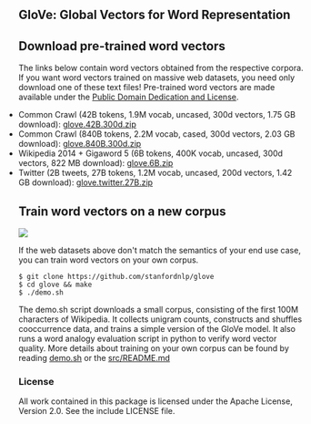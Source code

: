 ## GloVe: Global Vectors for Word Representation

## Download pre-trained word vectors
The links below contain word vectors obtained from the respective corpora. If you want word vectors trained on massive web datasets, you need only download one of these text files! Pre-trained word vectors are made available under the <a href="https://opendatacommons.org/licenses/pddl/">Public Domain Dedication and License</a>.
<div class="entry">
<ul style="padding-left:0px; margin-top:0px; margin-bottom:0px">
  <li> Common Crawl (42B tokens, 1.9M vocab, uncased, 300d vectors, 1.75 GB download): <a href="https://nlp.stanford.edu/data/wordvecs/glove.42B.300d.zip">glove.42B.300d.zip</a> </li>
  <li> Common Crawl (840B tokens, 2.2M vocab, cased, 300d vectors, 2.03 GB download): <a href="https://nlp.stanford.edu/data/wordvecs/glove.840B.300d.zip">glove.840B.300d.zip</a> </li>
  <li> Wikipedia 2014 + Gigaword 5 (6B tokens, 400K vocab, uncased, 300d vectors, 822 MB download): <a href="https://nlp.stanford.edu/data/wordvecs/glove.6B.zip">glove.6B.zip</a> </li>
  <li> Twitter (2B tweets, 27B tokens, 1.2M vocab, uncased, 200d vectors, 1.42 GB download): <a href="https://nlp.stanford.edu/data/wordvecs/glove.twitter.27B.zip">glove.twitter.27B.zip</a>
</ul>
</div>

## Train word vectors on a new corpus

<img src="https://travis-ci.org/stanfordnlp/GloVe.svg?branch=master"></img>

If the web datasets above don't match the semantics of your end use case, you can train word vectors on your own corpus.

    $ git clone https://github.com/stanfordnlp/glove
    $ cd glove && make
    $ ./demo.sh

The demo.sh script downloads a small corpus, consisting of the first 100M characters of Wikipedia. It collects unigram counts, constructs and shuffles cooccurrence data, and trains a simple version of the GloVe model. It also runs a word analogy evaluation script in python to verify word vector quality. More details about training on your own corpus can be found by reading [demo.sh](https://github.com/stanfordnlp/GloVe/blob/master/demo.sh) or the [src/README.md](https://github.com/stanfordnlp/GloVe/tree/master/src)

### License
All work contained in this package is licensed under the Apache License, Version 2.0. See the include LICENSE file.



